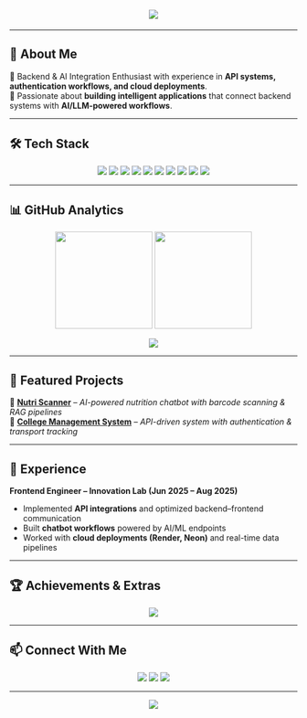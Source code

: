 <!-- Futuristic Banner -->
<h1 align="center">
  <img src="https://readme-typing-svg.herokuapp.com?font=Orbitron&size=30&color=00F7FF&center=true&vCenter=true&width=600&lines=Hey+there+👋;+I'm+Amrinder+Singh!;Backend+%26+AI+Integration+Enthusiast;Cloud+Deployments+%7C+API+Systems" />
</h1>

---

## 🚀 About Me
🔹 Backend & AI Integration Enthusiast with experience in **API systems, authentication workflows, and cloud deployments**.  
🔹 Passionate about **building intelligent applications** that connect backend systems with **AI/LLM-powered workflows**.   

---

## 🛠️ Tech Stack
<p align="center">
  <!-- Languages -->
  <img src="https://img.shields.io/badge/Java-ED8B00?style=for-the-badge&logo=openjdk&logoColor=white"/>
  <img src="https://img.shields.io/badge/JavaScript-F7DF1E?style=for-the-badge&logo=javascript&logoColor=black"/>
  <img src="https://img.shields.io/badge/Python-3776AB?style=for-the-badge&logo=python&logoColor=white"/>
  <img src="https://img.shields.io/badge/SQL-336791?style=for-the-badge&logo=postgresql&logoColor=white"/>
  
  <!-- Frameworks & Tools -->
  <img src="https://img.shields.io/badge/Node.js-43853D?style=for-the-badge&logo=node.js&logoColor=white"/>
  <img src="https://img.shields.io/badge/Next.js-000000?style=for-the-badge&logo=next.js&logoColor=white"/>
  <img src="https://img.shields.io/badge/REST%20APIs-02569B?style=for-the-badge&logo=fastapi&logoColor=white"/>
  <img src="https://img.shields.io/badge/Firebase-039BE5?style=for-the-badge&logo=firebase"/>
  
  <!-- Cloud -->
  <img src="https://img.shields.io/badge/Render-46E3B7?style=for-the-badge&logo=render&logoColor=black"/>
  <img src="https://img.shields.io/badge/Docker-2496ED?style=for-the-badge&logo=docker&logoColor=white"/>
</p>

---

## 📊 GitHub Analytics
<p align="center">
  <img src="https://github-readme-stats.vercel.app/api?username=aamrindersingh&show_icons=true&theme=radical&hide_border=true" height="170"/>
  <img src="https://github-readme-streak-stats.herokuapp.com/?user=aamrindersingh&theme=radical&hide_border=true" height="170"/>
</p>

<p align="center">
  <img src="https://github-readme-activity-graph.vercel.app/graph?username=aamrindersingh&theme=react-dark&hide_border=true&bg_color=0D1117&line=00F7FF&color=00F7FF" />
</p>

---

## 🌟 Featured Projects
🔹 **[Nutri Scanner](https://nutriscanner-frontend-1.onrender.com/)** – *AI-powered nutrition chatbot with barcode scanning & RAG pipelines*  
🔹 **[College Management System](https://github.com/Scaler-Innovation-Labs/Scaler-Internal-Tools-Frontend_New)** – *API-driven system with authentication & transport tracking*  

---

## 💼 Experience
**Frontend Engineer – Innovation Lab (Jun 2025 – Aug 2025)**  
- Implemented **API integrations** and optimized backend–frontend communication  
- Built **chatbot workflows** powered by AI/ML endpoints  
- Worked with **cloud deployments (Render, Neon)** and real-time data pipelines  

---

## 🏆 Achievements & Extras
<p align="center">
  <img src="https://github-profile-trophy.vercel.app/?username=aamrindersingh&theme=radical&no-frame=true&row=1&column=6" />
</p>

---

## 📫 Connect With Me
<p align="center">
  <a href="mailto:officialamrindersinghh@gmail.com"><img src="https://img.shields.io/badge/Email-D14836?style=for-the-badge&logo=gmail&logoColor=white"/></a>
  <a href="https://www.linkedin.com/in/amrinder-singh-873a47325/"><img src="https://img.shields.io/badge/LinkedIn-0A66C2?style=for-the-badge&logo=linkedin&logoColor=white"/></a>
  <a href="https://github.com/aamrindersingh"><img src="https://img.shields.io/badge/GitHub-171515?style=for-the-badge&logo=github&logoColor=white"/></a>
</p>

---

<p align="center">
  <img src="https://komarev.com/ghpvc/?username=aamrindersingh&style=for-the-badge&color=00F7FF" />
</p>

